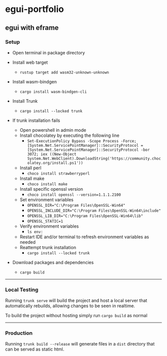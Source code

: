 # egui-portfolio

## egui with eframe

### Setup
-  Open terminal in package directory

- Install web target
    - `rustup target add wasm32-unknown-unknown`

- Install wasm-bindgen
    - `cargo install wasm-bindgen-cli`

- Install Trunk
    - `cargo install --locked trunk`
- If trunk installation fails
    - Open powershell in admin mode
    - Install chocolatey by executing the following line
        - `Set-ExecutionPolicy Bypass -Scope Process -Force; [System.Net.ServicePointManager]::SecurityProtocol = [System.Net.ServicePointManager]::SecurityProtocol -bor 3072; iex ((New-Object System.Net.WebClient).DownloadString('https://community.chocolatey.org/install.ps1'))`
    - Install perl
        - `choco install strawberryperl`
    - Install make
        - `choco install make`
    - Install specific openssl version
        - `choco install openssl --version=1.1.1.2100`
    - Set environment variables
        - `OPENSSL_DIR="C:\Program Files\OpenSSL-Win64"`
        - `OPENSSL_INCLUDE_DIR="C:\Program Files\OpenSSL-Win64\include"`
        - `OPENSSL_LIB_DIR="C:\Program Files\OpenSSL-Win64\lib"`
        - `OPENSSL_STATIC=1`
    - Verify environment variables
        - `ls env:`
    - Restart IDE and/or terminal to refresh environment variables as needed
    - Reattempt trunk installation
        - `cargo install --locked trunk`
- Download packages and dependencies
    - `cargo build`

---
### Local Testing
Running `trunk serve` will build the project and host a local server that automatically rebuilds, allowing changes to be seen in realtime. 

To build the project without hosting simply run `cargo build` as normal

---
### Production
Running `trunk build --release` will generate files in a `dist` directory that can be served as static html.
